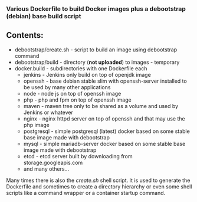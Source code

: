### Various Dockerfile to build Docker images plus a debootstrap (debian) base build script 

## Contents:

- debootstrap/create.sh - script to build an image using debootstrap command
- debootstrap/build - directory (**not uploaded**) to images - temporary
- docker.build - subdirectories with one Dockerfile each
  - jenkins - Jenkins only build on top of openjdk image
  - openssh - base debian stable slim with openssh-server installed to be used by many other applications
  - node - node js on top of openssh image
  - php - php and fpm on top of openssh image
  - maven - maven tree only to be shared as a volume and used by Jenkins or whatever
  - nginx - nginx httpd server on top of openssh and that may use the php image
  - postgresql - simple postgresql (latest) docker based on some stable base image made with debootstrap
  - mysql - simple mariadb-server docker based on some stable base image made with debootstrap
  - etcd - etcd server built by downloading from storage.googleapis.com
  - and many others...

Many times there is also the *create.sh* shell script. It is used to generate the Dockerfile and sometimes 
to create a directory hierarchy or even some shell scripts like a command wrapper or a container
startup command.
